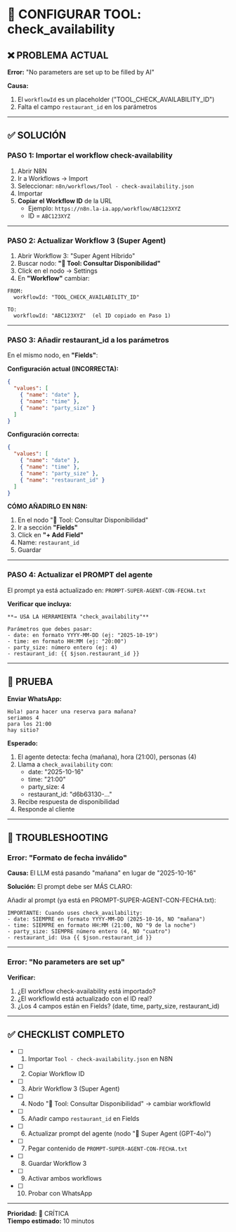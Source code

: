 # 🔧 CONFIGURAR TOOL: check_availability

## ❌ PROBLEMA ACTUAL

**Error:** "No parameters are set up to be filled by AI"

**Causa:** 
1. El `workflowId` es un placeholder ("TOOL_CHECK_AVAILABILITY_ID")
2. Falta el campo `restaurant_id` en los parámetros

---

## ✅ SOLUCIÓN

### **PASO 1: Importar el workflow check-availability**

1. Abrir N8N
2. Ir a Workflows → Import
3. Seleccionar: `n8n/workflows/Tool - check-availability.json`
4. Importar
5. **Copiar el Workflow ID** de la URL
   - Ejemplo: `https://n8n.la-ia.app/workflow/ABC123XYZ`
   - ID = `ABC123XYZ`

---

### **PASO 2: Actualizar Workflow 3 (Super Agent)**

1. Abrir Workflow 3: "Super Agent Híbrido"
2. Buscar nodo: **"🔧 Tool: Consultar Disponibilidad"**
3. Click en el nodo → Settings
4. En **"Workflow"** cambiar:

```
FROM:
  workflowId: "TOOL_CHECK_AVAILABILITY_ID"

TO:
  workflowId: "ABC123XYZ"  (el ID copiado en Paso 1)
```

---

### **PASO 3: Añadir restaurant_id a los parámetros**

En el mismo nodo, en **"Fields"**:

**Configuración actual (INCORRECTA):**
```json
{
  "values": [
    { "name": "date" },
    { "name": "time" },
    { "name": "party_size" }
  ]
}
```

**Configuración correcta:**
```json
{
  "values": [
    { "name": "date" },
    { "name": "time" },
    { "name": "party_size" },
    { "name": "restaurant_id" }
  ]
}
```

**CÓMO AÑADIRLO EN N8N:**
1. En el nodo "🔧 Tool: Consultar Disponibilidad"
2. Ir a sección **"Fields"**
3. Click en **"+ Add Field"**
4. Name: `restaurant_id`
5. Guardar

---

### **PASO 4: Actualizar el PROMPT del agente**

El prompt ya está actualizado en: `PROMPT-SUPER-AGENT-CON-FECHA.txt`

**Verificar que incluya:**
```
**→ USA LA HERRAMIENTA "check_availability"**

Parámetros que debes pasar:
- date: en formato YYYY-MM-DD (ej: "2025-10-19")
- time: en formato HH:MM (ej: "20:00")
- party_size: número entero (ej: 4)
- restaurant_id: {{ $json.restaurant_id }}
```

---

## 🧪 PRUEBA

**Enviar WhatsApp:**
```
Hola! para hacer una reserva para mañana?
seriamos 4
para los 21:00
hay sitio?
```

**Esperado:**
1. El agente detecta: fecha (mañana), hora (21:00), personas (4)
2. Llama a `check_availability` con:
   - date: "2025-10-16"
   - time: "21:00"
   - party_size: 4
   - restaurant_id: "d6b63130-..."
3. Recibe respuesta de disponibilidad
4. Responde al cliente

---

## 🐛 TROUBLESHOOTING

### Error: "Formato de fecha inválido"

**Causa:** El LLM está pasando "mañana" en lugar de "2025-10-16"

**Solución:** El prompt debe ser MÁS CLARO:

Añadir al prompt (ya está en PROMPT-SUPER-AGENT-CON-FECHA.txt):

```
IMPORTANTE: Cuando uses check_availability:
- date: SIEMPRE en formato YYYY-MM-DD (2025-10-16, NO "mañana")
- time: SIEMPRE en formato HH:MM (21:00, NO "9 de la noche")
- party_size: SIEMPRE número entero (4, NO "cuatro")
- restaurant_id: Usa {{ $json.restaurant_id }}
```

---

### Error: "No parameters are set up"

**Verificar:**
1. ¿El workflow check-availability está importado?
2. ¿El workflowId está actualizado con el ID real?
3. ¿Los 4 campos están en Fields? (date, time, party_size, restaurant_id)

---

## ✅ CHECKLIST COMPLETO

- [ ] 1. Importar `Tool - check-availability.json` en N8N
- [ ] 2. Copiar Workflow ID
- [ ] 3. Abrir Workflow 3 (Super Agent)
- [ ] 4. Nodo "🔧 Tool: Consultar Disponibilidad" → cambiar workflowId
- [ ] 5. Añadir campo `restaurant_id` en Fields
- [ ] 6. Actualizar prompt del agente (nodo "🤖 Super Agent (GPT-4o)")
- [ ] 7. Pegar contenido de `PROMPT-SUPER-AGENT-CON-FECHA.txt`
- [ ] 8. Guardar Workflow 3
- [ ] 9. Activar ambos workflows
- [ ] 10. Probar con WhatsApp

---

**Prioridad:** 🔴 CRÍTICA  
**Tiempo estimado:** 10 minutos  

